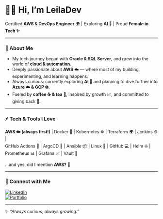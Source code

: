 <!-- Profile README -->

# 👩‍💻 Hi, I’m LeilaDev

Certified **AWS & DevOps Engineer** 🌍 | Exploring **AI 🤖** | Proud **Female in Tech ✨**  

---

### 🌱 About Me  
- My tech journey began with **Oracle & SQL Server**, and grew into the world of **cloud & automation**.  
- Deeply passionate about **AWS** ☁️ — where most of my building, experimenting, and learning happens.  
- Always curious: currently exploring **AI 🤖** and planning to dive further into **Azure ☁️ & GCP 🌐**.  
- Fueled by **coffee ☕ & tea 🍵**, inspired by growth 📈, and committed to giving back 💜.  

---

### ⚡ Tech & Tools I Love  

**AWS ☁️ (always first!)** | Docker 🐳 | Kubernetes ☸️ | Terraform 🌍 | Jenkins ⚙️ |  
GitHub Actions 🚦 | ArgoCD 🚀 | Ansible 📦 | Linux 🐧 | GitHub 💻  | Helm ⛵ | Prometheus 📊 | Grafana 📈 | Vault 🔑  

…and yes, did I mention **AWS? 💙**  

---

### 🤝 Connect with Me  
[![LinkedIn](https://img.shields.io/badge/LinkedIn-0A66C2?style=for-the-badge&logo=linkedin&logoColor=white)](https://www.linkedin.com/)  
[![Portfolio](https://img.shields.io/badge/Portfolio-000000?style=for-the-badge&logo=About.me&logoColor=white)](https://your-portfolio.com)  

---

✨ *“Always curious, always growing.”*  



